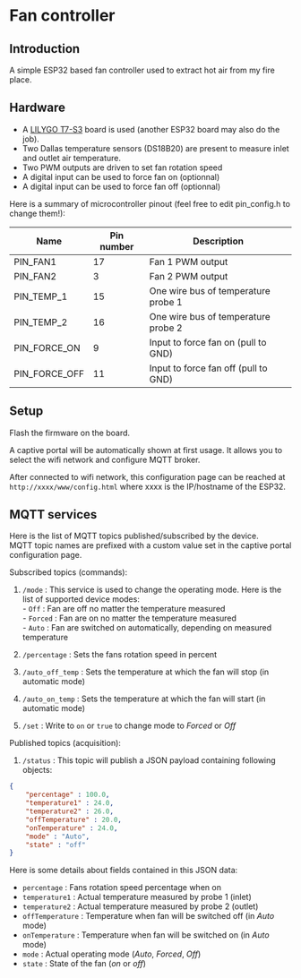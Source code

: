 # Fan controller

## Introduction
A simple ESP32 based fan controller used to extract hot air from my fire place.

## Hardware
- A [LILYGO T7-S3](https://github.com/Xinyuan-LilyGO/T7-S3) board is used (another ESP32 board may also do the job).
- Two Dallas temperature sensors (DS18B20) are present to measure inlet and outlet air temperature.
- Two PWM outputs are driven to set fan rotation speed
- A digital input can be used to force fan on (optionnal)
- A digital input can be used to force fan off (optionnal)

Here is a summary of microcontroller pinout (feel free to edit pin_config.h to change them!):

| Name        | Pin number | Description                         |
|-------------|------------|-------------------------------------|
|PIN_FAN1     | 17         | Fan 1 PWM output                    |
|PIN_FAN2     | 3          | Fan 2 PWM output                    |
|PIN_TEMP_1   | 15         | One wire bus of temperature probe 1 |
|PIN_TEMP_2   | 16         | One wire bus of temperature probe 2 |
|PIN_FORCE_ON | 9          | Input to force fan on (pull to GND) |
|PIN_FORCE_OFF| 11         | Input to force fan off (pull to GND)|


## Setup
Flash the firmware on the board.

A captive portal will be automatically shown at first usage. It allows you to select the wifi network and configure MQTT broker.  

After connected to wifi network, this configuration page can be reached at `http://xxxx/www/config.html` where xxxx is the IP/hostname of the ESP32.

## MQTT services
Here is the list of MQTT topics published/subscribed by the device.   
MQTT topic names are prefixed with a custom value set in the captive portal configuration page.

Subscribed topics (commands):
1. `/mode` : This service is used to change the operating mode. Here is the list of supported device modes:   
            - `Off` : Fan are off no matter the temperature measured   
            - `Forced` : Fan are on no matter the temperature measured   
            - `Auto` : Fan are switched on automatically, depending on measured temperature
            
2. `/percentage` : Sets the fans rotation speed in percent
3. `/auto_off_temp` : Sets the temperature at which the fan will stop (in automatic mode)
4. `/auto_on_temp` : Sets the temperature at which the fan will start (in automatic mode)
5. `/set` : Write to `on` or `true` to change mode to *Forced* or *Off*

Published topics (acquisition):
1. `/status` : This topic will publish a JSON payload containing following objects:   
```json
{
    "percentage" : 100.0,
    "temperature1" : 24.0,
    "temperature2" : 26.0,
    "offTemperature" : 20.0,
    "onTemperature" : 24.0,
    "mode" : "Auto",
    "state" : "off"
}
```
Here is some details about fields contained in this JSON data:
- `percentage` : Fans rotation speed percentage when on
- `temperature1` : Actual temperature measured by probe 1 (inlet)
- `temperature2` : Actual temperature measured by probe 2 (outlet)
- `offTemperature` : Temperature when fan will be switched off (in *Auto* mode)
- `onTemperature` : Temperature when fan will be switched on (in *Auto* mode)
- `mode` : Actual operating mode (*Auto*, *Forced*, *Off*)
- `state` : State of the fan (*on* or *off*)
